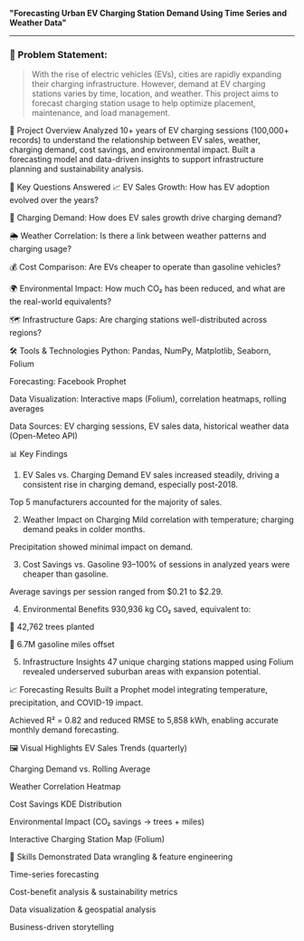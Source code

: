 **"Forecasting Urban EV Charging Station Demand Using Time Series and Weather Data"**

---

### 🧠 Problem Statement:

> With the rise of electric vehicles (EVs), cities are rapidly expanding their charging infrastructure. However, demand at EV charging stations varies by time, location, and weather. This project aims to forecast charging station usage to help optimize placement, maintenance, and load management.
>

📌 Project Overview
Analyzed 10+ years of EV charging sessions (100,000+ records) to understand the relationship between EV sales, weather, charging demand, cost savings, and environmental impact. Built a forecasting model and data-driven insights to support infrastructure planning and sustainability analysis.

🔑 Key Questions Answered
📈 EV Sales Growth: How has EV adoption evolved over the years?

🔋 Charging Demand: How does EV sales growth drive charging demand?

🌦 Weather Correlation: Is there a link between weather patterns and charging usage?

💰 Cost Comparison: Are EVs cheaper to operate than gasoline vehicles?

🌍 Environmental Impact: How much CO₂ has been reduced, and what are the real-world equivalents?

🗺 Infrastructure Gaps: Are charging stations well-distributed across regions?

🛠 Tools & Technologies
Python: Pandas, NumPy, Matplotlib, Seaborn, Folium

Forecasting: Facebook Prophet

Data Visualization: Interactive maps (Folium), correlation heatmaps, rolling averages

Data Sources: EV charging sessions, EV sales data, historical weather data (Open-Meteo API)

📊 Key Findings
1. EV Sales vs. Charging Demand
EV sales increased steadily, driving a consistent rise in charging demand, especially post-2018.

Top 5 manufacturers accounted for the majority of sales.

2. Weather Impact on Charging
Mild correlation with temperature; charging demand peaks in colder months.

Precipitation showed minimal impact on demand.

3. Cost Savings vs. Gasoline
93–100% of sessions in analyzed years were cheaper than gasoline.

Average savings per session ranged from $0.21 to $2.29.

4. Environmental Benefits
930,936 kg CO₂ saved, equivalent to:

🌳 42,762 trees planted

🚗 6.7M gasoline miles offset

5. Infrastructure Insights
47 unique charging stations mapped using Folium revealed underserved suburban areas with expansion potential.

📈 Forecasting Results
Built a Prophet model integrating temperature, precipitation, and COVID-19 impact.

Achieved R² = 0.82 and reduced RMSE to 5,858 kWh, enabling accurate monthly demand forecasting.

🖼 Visual Highlights
EV Sales Trends (quarterly)

Charging Demand vs. Rolling Average

Weather Correlation Heatmap

Cost Savings KDE Distribution

Environmental Impact (CO₂ savings → trees + miles)

Interactive Charging Station Map (Folium)

🚀 Skills Demonstrated
Data wrangling & feature engineering

Time-series forecasting

Cost-benefit analysis & sustainability metrics

Data visualization & geospatial analysis

Business-driven storytelling

